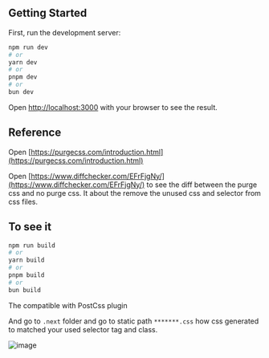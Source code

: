 ## Getting Started

First, run the development server:

```bash
npm run dev
# or
yarn dev
# or
pnpm dev
# or
bun dev
```

Open [http://localhost:3000](http://localhost:3000) with your browser to see the result.

## Reference 
Open [https://purgecss.com/introduction.html](https://purgecss.com/introduction.html)

Open [https://www.diffchecker.com/EFrFjgNy/](https://www.diffchecker.com/EFrFjgNy/) to see the diff between the purge css and no purge css. It about the remove the unused css and selector from css files.

## To see it

```bash
npm run build
# or
yarn build
# or
pnpm build
# or
bun build
```

The compatible with PostCss plugin

And go to ```.next``` folder and go to static path ```*******.css``` how css generated to matched your used selector tag and class. 

![image](https://github.com/siveing/next-purge-css/assets/80828464/9d88513a-08fe-4103-99ed-b3e16add7520)

